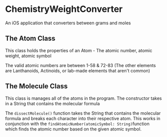 # ChemistryWeightConverter
An iOS application that converters between grams and moles

## The Atom Class
This class holds the properties of an Atom - The atomic number, atomic weight, atomic symbol

The valid atomic numbers are between 1-58 & 72-83 (The other elements are Lanthanoids, Actinoids, or lab-made elements that aren't common)

## The Molecule Class
This class is manages all of the atoms in the program. The constructor takes in a String that contains the molecular formula

The `dissectMolecule()` function takes the String that contains the molecular formula and breaks each character into their respective atom. This works in conjunction with the `findAtomicNumber(atomicSymbol: String)`function which finds the atomic number based on the given atomic symbol.

![]()
